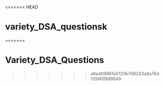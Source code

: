 <<<<<<< HEAD
# variety_DSA_questionsk
=======
# Variety_DSA_Questions
>>>>>>> a6a469861e0120b708243a8a76d135f41f899649
